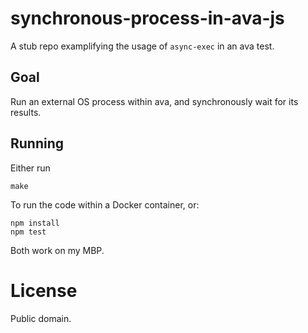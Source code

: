 # synchronous-process-in-ava-js

A stub repo examplifying the usage of `async-exec` in an ava test.  

## Goal
Run an external OS process within ava, and synchronously wait for its results.

## Running

Either run 

    make

To run the code within a Docker container, or:

    npm install
    npm test 

Both work on my MBP.

# License
Public domain.
